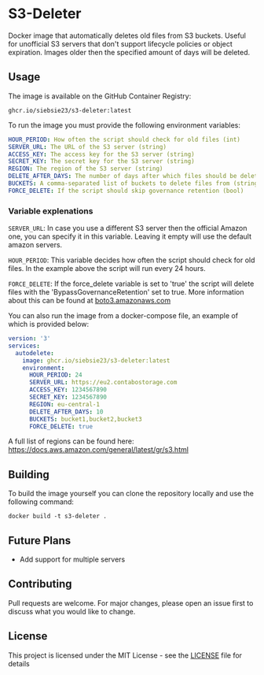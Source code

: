 # S3-Deleter
Docker image that automatically deletes old files from S3 buckets. Useful for unofficial S3 servers that don't support lifecycle policies or object expiration.
Images older then the specified amount of days will be deleted.

## Usage
The image is available on the GitHub Container Registry:
```
ghcr.io/siebsie23/s3-deleter:latest
```

To run the image you must provide the following environment variables:
```yaml
HOUR_PERIOD: How often the script should check for old files (int)
SERVER_URL: The URL of the S3 server (string)
ACCESS_KEY: The access key for the S3 server (string)
SECRET_KEY: The secret key for the S3 server (string)
REGION: The region of the S3 server (string)
DELETE_AFTER_DAYS: The number of days after which files should be deleted (int)
BUCKETS: A comma-separated list of buckets to delete files from (string)
FORCE_DELETE: If the script should skip governance retention (bool)
```

### Variable explenations

`SERVER_URL`: In case you use a different S3 server then the official Amazon one, you can specify it in this variable. Leaving it empty will use the default amazon servers.

`HOUR_PERIOD`: This variable decides how often the script should check for old files. In the example above the script will run every 24 hours.

`FORCE_DELETE`: If the force_delete variable is set to 'true' the script will delete files with the 'BypassGovernanceRetention' set to true. More information about this can be found at [boto3.amazonaws.com](https://boto3.amazonaws.com/v1/documentation/api/latest/reference/services/s3/client/delete_object.html#:~:text=User%20Guide.-,BypassGovernanceRetention,-(boolean)%20%E2%80%93%20Indicates)

You can also run the image from a docker-compose file, an example of which is provided below:
```yaml
version: '3'
services:
  autodelete:
    image: ghcr.io/siebsie23/s3-deleter:latest
    environment:
      HOUR_PERIOD: 24
      SERVER_URL: https://eu2.contabostorage.com
      ACCESS_KEY: 1234567890
      SECRET_KEY: 1234567890
      REGION: eu-central-1
      DELETE_AFTER_DAYS: 10
      BUCKETS: bucket1,bucket2,bucket3
      FORCE_DELETE: true
```

A full list of regions can be found here:
https://docs.aws.amazon.com/general/latest/gr/s3.html

## Building
To build the image yourself you can clone the repository locally and use the following command:
```
docker build -t s3-deleter .
```

## Future Plans
- Add support for multiple servers

## Contributing
Pull requests are welcome. For major changes, please open an issue first to discuss what you would like to change.

## License
This project is licensed under the MIT License - see the [LICENSE](LICENSE) file for details
